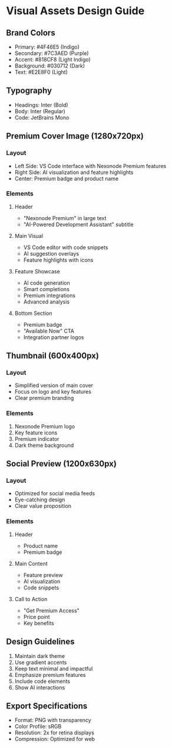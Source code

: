 # Visual Assets Design Guide

## Brand Colors
- Primary: #4F46E5 (Indigo)
- Secondary: #7C3AED (Purple)
- Accent: #818CF8 (Light Indigo)
- Background: #030712 (Dark)
- Text: #E2E8F0 (Light)

## Typography
- Headings: Inter (Bold)
- Body: Inter (Regular)
- Code: JetBrains Mono

## Premium Cover Image (1280x720px)
### Layout
- Left Side: VS Code interface with Nexonode Premium features
- Right Side: AI visualization and feature highlights
- Center: Premium badge and product name

### Elements
1. Header
   - "Nexonode Premium" in large text
   - "AI-Powered Development Assistant" subtitle

2. Main Visual
   - VS Code editor with code snippets
   - AI suggestion overlays
   - Feature highlights with icons

3. Feature Showcase
   - AI code generation
   - Smart completions
   - Premium integrations
   - Advanced analysis

4. Bottom Section
   - Premium badge
   - "Available Now" CTA
   - Integration partner logos

## Thumbnail (600x400px)
### Layout
- Simplified version of main cover
- Focus on logo and key features
- Clear premium branding

### Elements
1. Nexonode Premium logo
2. Key feature icons
3. Premium indicator
4. Dark theme background

## Social Preview (1200x630px)
### Layout
- Optimized for social media feeds
- Eye-catching design
- Clear value proposition

### Elements
1. Header
   - Product name
   - Premium badge

2. Main Content
   - Feature preview
   - AI visualization
   - Code snippets

3. Call to Action
   - "Get Premium Access"
   - Price point
   - Key benefits

## Design Guidelines
1. Maintain dark theme
2. Use gradient accents
3. Keep text minimal and impactful
4. Emphasize premium features
5. Include code elements
6. Show AI interactions

## Export Specifications
- Format: PNG with transparency
- Color Profile: sRGB
- Resolution: 2x for retina displays
- Compression: Optimized for web
